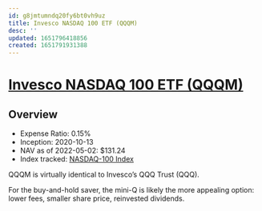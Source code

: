```yaml
---
id: g8jmtumndq20fy6bt0vh9uz
title: Invesco NASDAQ 100 ETF (QQQM)
desc: ''
updated: 1651796418856
created: 1651791931388
---
```

# [Invesco NASDAQ 100 ETF (QQQM)](https://etfdb.com/etf/QQQM/#etf-ticker-profile)

## Overview

- Expense Ratio: 0.15%
- Inception: 2020-10-13
- NAV as of 2022-05-02: $131.24
- Index tracked: [NASDAQ-100 Index](https://etfdb.com/index/nasdaq-100-index/)

QQQM is virtually identical to Invesco’s QQQ Trust (QQQ).

For the buy-and-hold saver, the mini-Q is likely the more appealing option: lower fees, smaller share price, reinvested dividends.


